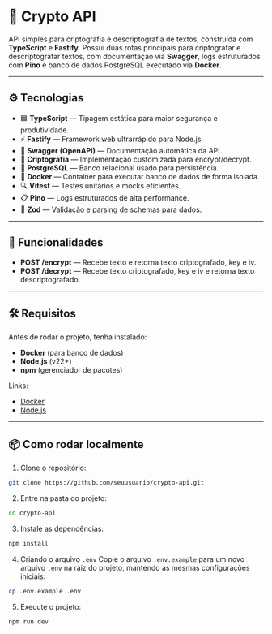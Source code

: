 # 🔐 Crypto API

API simples para criptografia e descriptografia de textos, construída com **TypeScript** e **Fastify**. Possui duas rotas principais para criptografar e descriptografar textos, com documentação via **Swagger**, logs estruturados com **Pino** e banco de dados PostgreSQL executado via **Docker**.

---

## ⚙️ Tecnologias

- 🟦 **TypeScript** — Tipagem estática para maior segurança e produtividade.
- ⚡ **Fastify** — Framework web ultrarrápido para Node.js.
- 📜 **Swagger (OpenAPI)** — Documentação automática da API.
- 🔐 **Criptografia** — Implementação customizada para encrypt/decrypt.
- 🐘 **PostgreSQL** — Banco relacional usado para persistência.
- 🐳 **Docker** — Container para executar banco de dados de forma isolada.
- 🔍 **Vitest** — Testes unitários e mocks eficientes.
- 📋 **Pino** — Logs estruturados de alta performance.
- 🧩 **Zod** — Validação e parsing de schemas para dados.

---

## 🚀 Funcionalidades

- **POST /encrypt** — Recebe texto e retorna texto criptografado, key e iv.
- **POST /decrypt** — Recebe texto criptografado, key e iv e retorna texto descriptografado.

---

## 🛠️ Requisitos

Antes de rodar o projeto, tenha instalado:

- **Docker** (para banco de dados)
- **Node.js** (v22+)
- **npm** (gerenciador de pacotes)

Links:

- [Docker](https://docs.docker.com/get-docker/)
- [Node.js](https://nodejs.org/)

---

## 📦 Como rodar localmente

1. Clone o repositório:

```bash
git clone https://github.com/seuusuario/crypto-api.git
```

2. Entre na pasta do projeto:

```bash
cd crypto-api
```

3. Instale as dependências:

```bash
npm install
```

4. Criando o arquivo `.env`
Copie o arquivo `.env.example` para um novo arquivo `.env` na raiz do projeto, mantendo as mesmas configurações iniciais:

```bash
cp .env.example .env
```

5. Execute o projeto:

```bash
npm run dev
```